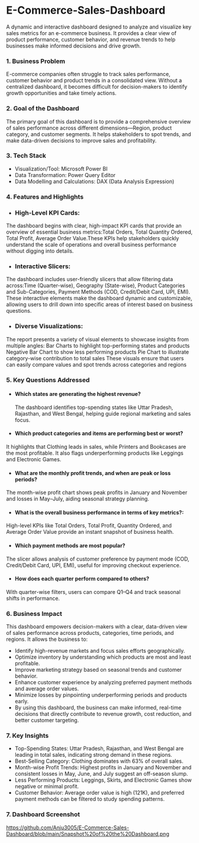 # E-Commerce-Sales-Dashboard

A dynamic and interactive dashboard designed to analyze and visualize key sales metrics for an e-commerce business. It provides a clear view of product performance, customer behavior, and revenue trends to help businesses make informed decisions and drive growth.

### 1. Business Problem
E-commerce companies often struggle to track sales performance, customer behavior and product trends in a consolidated view. Without a centralized dashboard, it becomes difficult for decision-makers to identify growth opportunities and take timely actions.

### 2. Goal of the Dashboard
The primary goal of this dashboard is to provide a comprehensive overview of sales performance across different dimensions—Region, product category, and customer segments. It helps stakeholders to spot trends, and make data-driven decisions to improve sales and profitability.

### 3. Tech Stack
* Visualization/Tool: Microsoft Power BI
* Data Transformation: Power Query Editor
* Data Modelling and Calculations: DAX (Data Analysis Expression)

### 4. Features and Highlights 
* ### High-Level KPI Cards:
The dashboard begins with clear, high-impact KPI cards that provide an overview of essential business metrics:Total Orders, Total Quantity Ordered, Total Profit, Average Order Value.These KPIs help stakeholders quickly understand the scale of operations and overall business performance without digging into details.
* ### Interactive Slicers:
The dashboard includes user-friendly slicers that allow filtering data across:Time (Quarter-wise), Geography (State-wise), Product Categories and Sub-Categories, Payment Methods (COD, Credit/Debit Card, UPI, EMI). These interactive elements make the dashboard dynamic and customizable, allowing users to drill down into specific areas of interest based on business questions.
* ### Diverse Visualizations:
The report presents a variety of visual elements to showcase insights from multiple angles:
Bar Charts to highlight top-performing states and products
Negative Bar Chart to show less performing products
Pie Chart to illustrate category-wise contribution to total sales
These visuals ensure that users can easily compare values and spot trends across categories and regions

### 5. Key Questions Addressed
* #### Which states are generating the highest revenue?
   The dashboard identifies top-spending states like Uttar Pradesh, Rajasthan, and West Bengal, helping guide regional marketing and sales focus.
* #### Which product categories and items are performing best or worst?
 It highlights that Clothing leads in sales, while Printers and Bookcases are the most profitable. It also flags underperforming products like Leggings and Electronic Games.
* #### What are the monthly profit trends, and when are peak or loss periods?
The month-wise profit chart shows peak profits in January and November and losses in May–July, aiding seasonal strategy planning.
* #### What is the overall business performance in terms of key metrics?:
High-level KPIs like Total Orders, Total Profit, Quantity Ordered, and Average Order Value provide an instant snapshot of business health.
* #### Which payment methods are most popular?
The slicer allows analysis of customer preference by payment mode (COD, Credit/Debit Card, UPI, EMI), useful for improving checkout experience.
* #### How does each quarter perform compared to others?
With quarter-wise filters, users can compare Q1–Q4 and track seasonal shifts in performance.

### 6. Business Impact
This dashboard empowers decision-makers with a clear, data-driven view of sales performance across products, categories, time periods, and regions. It allows the business to:
* Identify high-revenue markets and focus sales efforts geographically.
* Optimize inventory by understanding which products are most and least profitable.
* Improve marketing strategy based on seasonal trends and customer behavior.
* Enhance customer experience by analyzing preferred payment methods and average order values.
* Minimize losses by pinpointing underperforming periods and products early.
* By using this dashboard, the business can make informed, real-time decisions that directly contribute to revenue growth, cost reduction, and better customer targeting.

### 7. Key Insights
* Top-Spending States: Uttar Pradesh, Rajasthan, and West Bengal are leading in total sales, indicating strong demand in these regions.
* Best-Selling Category: Clothing dominates with 63% of overall sales.
* Month-wise Profit Trends: Highest profits in January and November and consistent losses in May, June, and July suggest an off-season slump.
* Less Performing Products: Leggings, Skirts, and Electronic Games show negative or minimal profit.
* Customer Behavior: Average order value is high (121K), and preferred payment methods can be filtered to study spending patterns.

### 7. Dashboard Screenshot
https://github.com/Anju3005/E-Commerce-Sales-Dashboard/blob/main/Snapshot%20of%20the%20Dashboard.png
